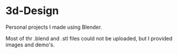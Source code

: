 # 3d-Design
Personal projects I made using Blender.


Most of thr .blend and .stl files could not be uploaded, but I provided images and demo's.
